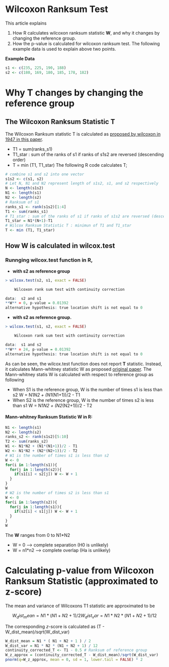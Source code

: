 # Wilcoxon Ranksum Test 
This article explains
1. How R calculates wilcoxon ranksum statistic **W**, and why it changes by changing the reference group.
2. How the p-value is calculated for wilcoxon ranksum test.
The following example data is used to explain above two points.

**Example Data**
```r
s1 <- c(235, 225, 190, 188)
s2 <- c(180, 169, 180, 185, 178, 182)
```
# Why T changes by changing the reference group

## The Wilcoxon Ranksum Statistic T
The Wilcoxon Ranksum statistic T is calculated as [proposed by wilcoxon in 1947 in this paper](https://www.jstor.org/stable/3001968?origin=crossref).
- T1 = sum(ranks_s1)
- T1_star : sum of the ranks of s1 if ranks of s1s2 are reversed (descending order)
- T = min (T1, T1_star)
The following R code calculates T;
```r
# combine s1 and s2 into one vector
s1s2 <- c(s1, s2)
# Let N, N1 and N2 represent length of s1s2, s1, and s2 respectively
N <- length(s1s2)
N1 <- length(s1)
N2 <- length(s2)
# Ranksum of s1
ranks_s1 <- rank(s1s2)[1:4]
T1 <- sum(ranks_s1)
# T1_star : sum of the ranks of s1 if ranks of s1s2 are reversed (descending order)
T1_star = N1*(N+1)-T1
# Wilcox Ranksum Statistic T : minimun of T1 and T1_star
T <- min (T1, T1_star)
```
## How **W** is calculated in wilcox.test

### Runnging wilcox.test function in R, 
  - **with s2 as reference group**
```r
> wilcox.test(s2, s1, exact = FALSE)

	Wilcoxon rank sum test with continuity correction

data:  s2 and s1
**W** = 0, p-value = 0.01392
alternative hypothesis: true location shift is not equal to 0
```
  - **with s2 as reference group.**
```r
> wilcox.test(s1, s2, exact = FALSE)

	Wilcoxon rank sum test with continuity correction

data:  s1 and s2
**W** = 24, p-value = 0.01392
alternative hypothesis: true location shift is not equal to 0
```
As can be seen, the wilcox.test function does not report **T** statistic. Instead, it calculates Mann-whitney statistic W as proposed [original paper](https://zbmath.org/?format=complete&q=an:0041.26103).
The Mann-whitney statis W is calculated with respect to reference group as following
- When S1 is the reference group, W is the number of times s1 is less than s2
W = N1*N2 + (N1*(N1+1))/2 - T1
- When S2 is the reference group, W is the number of times s2 is less than s1
W = N1*N2 + (N2*(N2+1))/2 - T2 

#### Mann-whitney Ranksum Statistic W in R:

```r
N1 <- length(s1)
N2 <- length(s2)
ranks_s2 <- rank(s1s2)[5:10]
T2 <- sum(ranks_s2)
W1 <- N1*N2 + (N1*(N1+1))/2 - T1
W2 <- N1*N2 + (N2*(N2+1))/2 - T2
# W1 is the number of times s1 is less than s2
W <- 0
for(i in 1:length(s1)){
  for(j in 1:length(s2)){
    if(s1[i] < s2[j]) W <- W + 1
  }
}
W
# W2 is the number of times s2 is less than s1
W <- 0
for(i in 1:length(s2)){
  for(j in 1:length(s1)){
    if(s2[i] < s1[j]) W <- W + 1
  }
}
W
```
The **W** ranges from 0 to N1*N2 
- W = 0 --> complete separation (H0 is unlikely)
- W = n1*n2 --> complete overlap (Ha is unlikely)

# Calculating p-value from Wilcoxon Ranksum Statistic (approximated to z-score)
The mean and variance of Wilcoxons T1 statistic are approximated to be
```math
W_dist_mean = N1 * ( N1 + N2 + 1 ) / 2 

W_dist_var = N1 * N2 * (N1 + N2 + 1) / 12
```
The corresponding *z*-score is calculated as 
(T - W_dist_mean)/sqrt(W_dist_var)

```r
W_dist_mean = N1 * ( N1 + N2 + 1 ) / 2 
W_dist_var = N1 * N2 * (N1 + N2 + 1) / 12
continuity_corrected_T <- T1 - 0.5 # Ranksum of reference group
W_z_approx = (continuity_corrected_T - W_dist_mean)/sqrt(W_dist_var)
pnorm(q=W_z_approx, mean = 0, sd = 1, lower.tail = FALSE) * 2  
```
